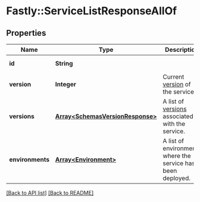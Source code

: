 # Fastly::ServiceListResponseAllOf

## Properties

| Name | Type | Description | Notes |
| ---- | ---- | ----------- | ----- |
| **id** | **String** |  | [optional][readonly] |
| **version** | **Integer** | Current [version](https://www.fastly.com/documentation/reference/api/services/version/) of the service. | [optional] |
| **versions** | [**Array&lt;SchemasVersionResponse&gt;**](SchemasVersionResponse.md) | A list of [versions](https://www.fastly.com/documentation/reference/api/services/version/) associated with the service. | [optional] |
| **environments** | [**Array&lt;Environment&gt;**](Environment.md) | A list of environments where the service has been deployed. | [optional] |

[[Back to API list]](../../README.md#endpoints) [[Back to README]](../../README.md)

